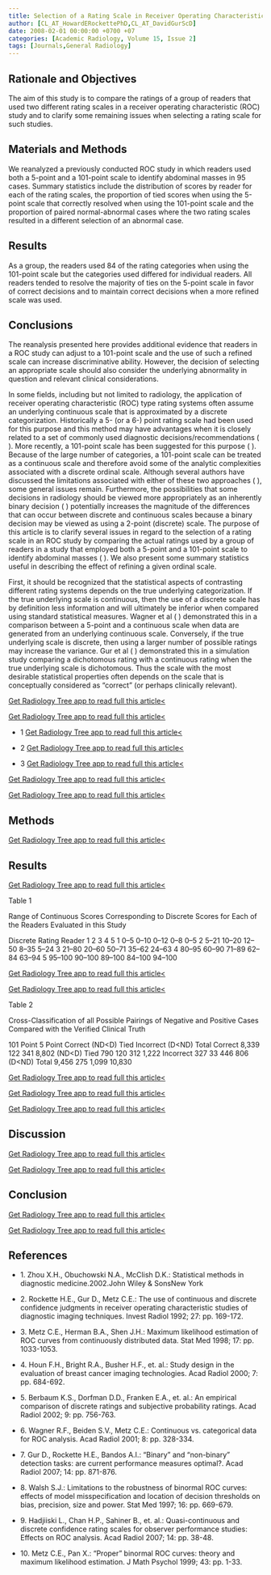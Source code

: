 ```yaml
---
title: Selection of a Rating Scale in Receiver Operating Characteristic Studies Some Remaining Issues
author: [CL_AT_HowardERockettePhD,CL_AT_DavidGurScD]
date: 2008-02-01 00:00:00 +0700 +07
categories: [Academic Radiology, Volume 15, Issue 2]
tags: [Journals,General Radiology]
---
```

## Rationale and Objectives

The aim of this study is to compare the ratings of a group of readers that used two different rating scales in a receiver operating characteristic (ROC) study and to clarify some remaining issues when selecting a rating scale for such studies.

## Materials and Methods

We reanalyzed a previously conducted ROC study in which readers used both a 5-point and a 101-point scale to identify abdominal masses in 95 cases. Summary statistics include the distribution of scores by reader for each of the rating scales, the proportion of tied scores when using the 5-point scale that correctly resolved when using the 101-point scale and the proportion of paired normal-abnormal cases where the two rating scales resulted in a different selection of an abnormal case.

## Results

As a group, the readers used 84 of the rating categories when using the 101-point scale but the categories used differed for individual readers. All readers tended to resolve the majority of ties on the 5-point scale in favor of correct decisions and to maintain correct decisions when a more refined scale was used.

## Conclusions

The reanalysis presented here provides additional evidence that readers in a ROC study can adjust to a 101-point scale and the use of such a refined scale can increase discriminative ability. However, the decision of selecting an appropriate scale should also consider the underlying abnormality in question and relevant clinical considerations.

In some fields, including but not limited to radiology, the application of receiver operating characteristic (ROC) type rating systems often assume an underlying continuous scale that is approximated by a discrete categorization. Historically a 5- (or a 6-) point rating scale had been used for this purpose and this method may have advantages when it is closely related to a set of commonly used diagnostic decisions/recommendations ( ). More recently, a 101-point scale has been suggested for this purpose ( ). Because of the large number of categories, a 101-point scale can be treated as a continuous scale and therefore avoid some of the analytic complexities associated with a discrete ordinal scale. Although several authors have discussed the limitations associated with either of these two approaches ( ), some general issues remain. Furthermore, the possibilities that some decisions in radiology should be viewed more appropriately as an inherently binary decision ( ) potentially increases the magnitude of the differences that can occur between discrete and continuous scales because a binary decision may be viewed as using a 2-point (discrete) scale. The purpose of this article is to clarify several issues in regard to the selection of a rating scale in an ROC study by comparing the actual ratings used by a group of readers in a study that employed both a 5-point and a 101-point scale to identify abdominal masses ( ). We also present some summary statistics useful in describing the effect of refining a given ordinal scale.

First, it should be recognized that the statistical aspects of contrasting different rating systems depends on the true underlying categorization. If the true underlying scale is continuous, then the use of a discrete scale has by definition less information and will ultimately be inferior when compared using standard statistical measures. Wagner et al ( ) demonstrated this in a comparison between a 5-point and a continuous scale when data are generated from an underlying continuous scale. Conversely, if the true underlying scale is discrete, then using a larger number of possible ratings may increase the variance. Gur et al ( ) demonstrated this in a simulation study comparing a dichotomous rating with a continuous rating when the true underlying scale is dichotomous. Thus the scale with the most desirable statistical properties often depends on the scale that is conceptually considered as “correct” (or perhaps clinically relevant).

[Get Radiology Tree app to read full this article<](https://clinicalpub.com/app)

[Get Radiology Tree app to read full this article<](https://clinicalpub.com/app)

- 1
[Get Radiology Tree app to read full this article<](https://clinicalpub.com/app)

- 2
[Get Radiology Tree app to read full this article<](https://clinicalpub.com/app)

- 3
[Get Radiology Tree app to read full this article<](https://clinicalpub.com/app)


[Get Radiology Tree app to read full this article<](https://clinicalpub.com/app)

[Get Radiology Tree app to read full this article<](https://clinicalpub.com/app)

## Methods

[Get Radiology Tree app to read full this article<](https://clinicalpub.com/app)

## Results

[Get Radiology Tree app to read full this article<](https://clinicalpub.com/app)

Table 1


Range of Continuous Scores Corresponding to Discrete Scores for Each of the Readers Evaluated in this Study


Discrete Rating Reader 1 2 3 4 5 1 0–5 0–10 0–12 0–8 0–5 2 5–21 10–20 12–50 8–35 5–24 3 21–80 20–60 50–71 35–62 24–63 4 80–95 60–90 71–89 62–84 63–94 5 95–100 90–100 89–100 84–100 94–100

[Get Radiology Tree app to read full this article<](https://clinicalpub.com/app)

[Get Radiology Tree app to read full this article<](https://clinicalpub.com/app)

Table 2


Cross-Classification of all Possible Pairings of Negative and Positive Cases Compared with the Verified Clinical Truth


101 Point 5 Point Correct (ND<D) Tied Incorrect (D<ND) Total Correct 8,339 122 341 8,802 (ND<D) Tied 790 120 312 1,222 Incorrect 327 33 446 806 (D<ND) Total 9,456 275 1,099 10,830

[Get Radiology Tree app to read full this article<](https://clinicalpub.com/app)

[Get Radiology Tree app to read full this article<](https://clinicalpub.com/app)

[Get Radiology Tree app to read full this article<](https://clinicalpub.com/app)

## Discussion

[Get Radiology Tree app to read full this article<](https://clinicalpub.com/app)

[Get Radiology Tree app to read full this article<](https://clinicalpub.com/app)

## Conclusion

[Get Radiology Tree app to read full this article<](https://clinicalpub.com/app)

[Get Radiology Tree app to read full this article<](https://clinicalpub.com/app)

## References

- 1\. Zhou X.H., Obuchowski N.A., McClish D.K.: Statistical methods in diagnostic medicine.2002.John Wiley & SonsNew York


- 2\. Rockette H.E., Gur D., Metz C.E.: The use of continuous and discrete confidence judgments in receiver operating characteristic studies of diagnostic imaging techniques. Invest Radiol 1992; 27: pp. 169-172.


- 3\. Metz C.E., Herman B.A., Shen J.H.: Maximum likelihood estimation of ROC curves from continuously distributed data. Stat Med 1998; 17: pp. 1033-1053.


- 4\. Houn F.H., Bright R.A., Busher H.F., et. al.: Study design in the evaluation of breast cancer imaging technologies. Acad Radiol 2000; 7: pp. 684-692.


- 5\. Berbaum K.S., Dorfman D.D., Franken E.A., et. al.: An empirical comparison of discrete ratings and subjective probability ratings. Acad Radiol 2002; 9: pp. 756-763.


- 6\. Wagner R.F., Beiden S.V., Metz C.E.: Continuous vs. categorical data for ROC analysis. Acad Radiol 2001; 8: pp. 328-334.


- 7\. Gur D., Rockette H.E., Bandos A.I.: “Binary” and “non-binary” detection tasks: are current performance measures optimal?. Acad Radiol 2007; 14: pp. 871-876.


- 8\. Walsh S.J.: Limitations to the robustness of binormal ROC curves: effects of model misspecification and location of decision thresholds on bias, precision, size and power. Stat Med 1997; 16: pp. 669-679.


- 9\. Hadjiiski L., Chan H.P., Sahiner B., et. al.: Quasi-continuous and discrete confidence rating scales for observer performance studies: Effects on ROC analysis. Acad Radiol 2007; 14: pp. 38-48.


- 10\. Metz C.E., Pan X.: “Proper” binormal ROC curves: theory and maximum likelihood estimation. J Math Psychol 1999; 43: pp. 1-33.